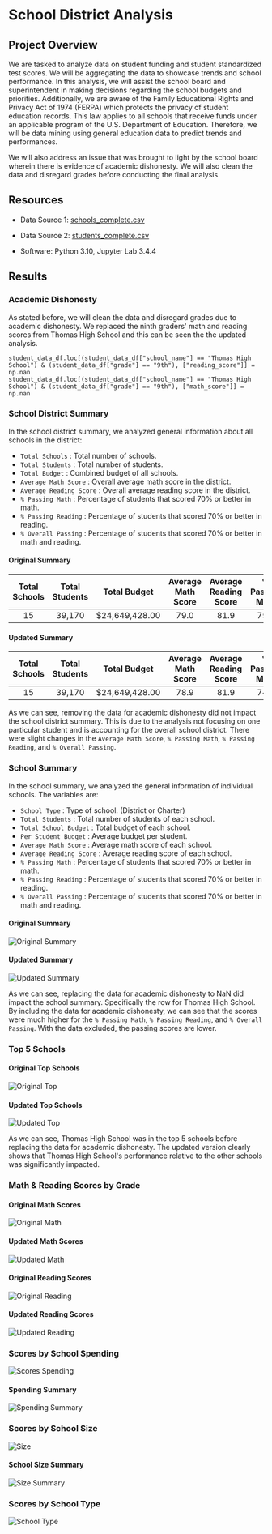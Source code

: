 # School District Analysis

## Project Overview
We are tasked to analyze data on student funding and student standardized test scores. We will be aggregating the data to showcase trends and school performance. In this analysis, we will assist the school board and superintendent in making decisions regarding the school budgets and priorities. Additionally, we are aware of the Family Educational Rights and Privacy Act of 1974 (FERPA) which protects the privacy of student education records. This law applies to all schools that receive funds under an applicable program of the U.S. Department of Education. Therefore, we will be data mining using general education data to predict trends and performances.

We will also address an issue that was brought to light by the school board wherein there is evidence of academic dishonesty. We will also clean the data and disregard grades before conducting the final analysis.

## Resources

+ Data Source 1: [schools_complete.csv](https://github.com/dosanity/school_district_analysis/files/9284310/schools_complete.csv)

+ Data Source 2: [students_complete.csv](https://github.com/dosanity/school_district_analysis/files/9284312/students_complete.csv)

+ Software: Python 3.10, Jupyter Lab 3.4.4

## Results

### Academic Dishonesty

As stated before, we will clean the data and disregard grades due to academic dishonesty. We replaced the ninth graders' math and reading scores from Thomas High School and this can be seen the the updated analysis.

```
student_data_df.loc[(student_data_df["school_name"] == "Thomas High School") & (student_data_df["grade"] == "9th"), ["reading_score"]] = np.nan
student_data_df.loc[(student_data_df["school_name"] == "Thomas High School") & (student_data_df["grade"] == "9th"), ["math_score"]] = np.nan
```

### School District Summary

In the school district summary, we analyzed general information about all schools in the district:
+ `Total Schools` : Total number of schools.
+ `Total Students` : Total number of students.
+ `Total Budget` : Combined budget of all schools.
+ `Average Math Score` : Overall average math score in the district.
+ `Average Reading Score` : Overall average reading score in the district.
+ `% Passing Math` : Percentage of students that scored 70% or better in math.
+ `% Passing Reading` : Percentage of students that scored 70% or better in reading.
+ `% Overall Passing` : Percentage of students that scored 70% or better in math and reading.

#### Original Summary

| Total Schools | Total Students | Total Budget   | Average Math Score | Average Reading Score | % Passing Math | % Passing Reading | % Overall Passing |
| :-----------: | :------------: | :------------: | :----------------: | :-------------------: | :------------: | :---------------: | :---------------: |
| 15            | 39,170         | $24,649,428.00 | 79.0               | 81.9                  | 75.0           | 85.8              | 65.2              |

#### Updated Summary

| Total Schools | Total Students | Total Budget   | Average Math Score | Average Reading Score | % Passing Math | % Passing Reading | % Overall Passing |
| :-----------: | :------------: | :------------: | :----------------: | :-------------------: | :------------: | :---------------: | :---------------: |
| 15            | 39,170         | $24,649,428.00 | 78.9               | 81.9                  | 74.8           | 85.7              | 64.9              |

As we can see, removing the data for academic dishonesty did not impact the school district summary. This is due to the analysis not focusing on one particular student and is accounting for the overall school district. There were slight changes in the `Average Math Score`, `% Passing Math`, `% Passing Reading`, and `% Overall Passing`. 

### School Summary

In the school summary, we analyzed the general information of individual schools. The variables are:

+ `School Type` : Type of school. (District or Charter)
+ `Total Students` : Total number of students of each school.
+ `Total School Budget` : Total budget of each school.
+ `Per Student Budget` : Average budget per student.
+ `Average Math Score` : Average math score of each school.
+ `Average Reading Score` :  Average reading score of each school.
+ `% Passing Math` : Percentage of students that scored 70% or better in math.
+ `% Passing Reading` : Percentage of students that scored 70% or better in reading.
+ `% Overall Passing` : Percentage of students that scored 70% or better in math and reading.

#### Original Summary

![Original Summary](https://user-images.githubusercontent.com/29410712/183518466-084d8969-e646-4f92-b151-d64ed1269968.png)

#### Updated Summary

![Updated Summary](https://user-images.githubusercontent.com/29410712/183518485-15044c5e-e320-4b15-ac9f-93e2229ad123.png)


As we can see, replacing the data for academic dishonesty to NaN did impact the school summary. Specifically the row for Thomas High School. By including the data for academic dishonesty, we can see that the scores were much higher for the `% Passing Math`, `% Passing Reading`, and `% Overall Passing`. With the data excluded, the passing scores are lower. 

### Top 5 Schools

#### Original Top Schools

![Original Top](https://user-images.githubusercontent.com/29410712/183519322-0fa402aa-1ab3-4901-b3fe-b14dbefb14bf.png)

#### Updated Top Schools

![Updated Top](https://user-images.githubusercontent.com/29410712/183519340-8b6edfa1-f0a7-4c28-bdfd-f18f6aeac22b.png)

As we can see, Thomas High School was in the top 5 schools before replacing the data for academic dishonesty. The updated version clearly shows that Thomas High School's performance relative to the other schools was significantly impacted.

### Math & Reading Scores by Grade

#### Original Math Scores

![Original Math](https://user-images.githubusercontent.com/29410712/183521490-d43658c3-ab1c-4010-b3cc-3510632f9649.png)

#### Updated Math Scores

![Updated Math](https://user-images.githubusercontent.com/29410712/183521561-41c31f49-3687-4a89-892a-10162e863233.png)

#### Original Reading Scores

![Original Reading](https://user-images.githubusercontent.com/29410712/183521503-becff801-cbf4-4fa1-aa8f-b699d0af9e16.png)

#### Updated Reading Scores

![Updated Reading](https://user-images.githubusercontent.com/29410712/183521597-385950ee-e19b-47a6-96ff-0cd6dd6a496c.png)

### Scores by School Spending

![Scores Spending](https://user-images.githubusercontent.com/29410712/183523367-3907a5d2-dd63-45d4-b0d2-87b420b2baf3.png)

#### Spending Summary

![Spending Summary](https://user-images.githubusercontent.com/29410712/183523492-29795ba2-ca7d-4f58-9efe-70f555e3109f.png)

### Scores by School Size

![Size](https://user-images.githubusercontent.com/29410712/183523608-c7353e1c-968e-42de-9dc3-cc83a7f84453.png)

#### School Size Summary

![Size Summary](https://user-images.githubusercontent.com/29410712/183523692-bd7db97f-d6d8-465b-aa79-185da3c03688.png)

### Scores by School Type

![School Type](https://user-images.githubusercontent.com/29410712/183523802-6c07d007-2382-4a8d-b1eb-24961736a18c.png)



